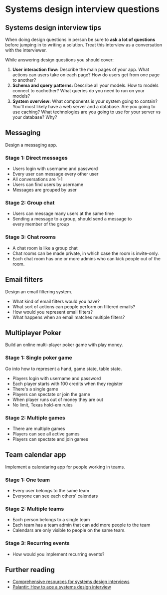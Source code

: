 # Systems design interview questions

## Systems design interview tips

When doing design questions in person be sure to **ask a lot of questions**
before jumping in to writing a solution. Treat this interview as a conversation
with the interviewer.

While answering design questions you should cover:

1. **User interaction flow:** Describe the main pages of your app. What actions
  can users take on each page? How do users get from one page to another?
1. **Schema and query patterns:** Describe all your models. How to models connect
  to eachother? What queries do you need to run on your models?
1. **System overview:** What components is your system going to contain? You'll most
  likely have a web server and a database. Are you going to use caching? What technologies
  are you going to use for your server vs your database? Why?

## Messaging

Design a messaging app.

### Stage 1: Direct messages

- Users login with username and password
- Every user can message every other user
- All conversations are 1-1
- Users can find users by username
- Messages are grouped by user

### Stage 2: Group chat

- Users can message many users at the same time
- Sending a message to a group, should send a message to  
  every member of the group

### Stage 3: Chat rooms

- A chat room is like a group chat
- Chat rooms can be made private, in which case the room is
  invite-only.
- Each chat room has one or more admins who can kick people
  out of the room.

## Email filters

Design an email filtering system.

- What kind of email filters would you have?
- What sort of actions can people perform on filtered emails?
- How would you represent email filters?
- What happens when an email matches multiple filters?

## Multiplayer Poker

Build an online multi-player poker game with play money.

### Stage 1: Single poker game

Go into how to represent a hand, game state, table state.

- Players login with username and password
- Each player starts with 100 credits when they register
- There's a single game
- Players can spectate or join the game
- When player runs out of money they are out
- No limit, Texas hold-em rules

### Stage 2: Multiple games

- There are multiple games
- Players can see all active games
- Players can spectate and join games

## Team calendar app

Implement a calendaring app for people working in teams.

### Stage 1: One team

- Every user belongs to the same team
- Everyone can see each others' calendars

### Stage 2: Multiple teams

- Each person belongs to a single team
- Each team has a team admin that can add more people to the team
- Calendars are only visible to people on the same team.

### Stage 3: Recurring events

- How would you implement recurring events?

## Further reading

- [Comprehensive resources for systems design interviews](https://github.com/checkcheckzz/system-design-interview)
- [Palantir: How to ace a systems design interview](http://www.palantir.com/2011/10/how-to-rock-a-systems-design-interview/)
